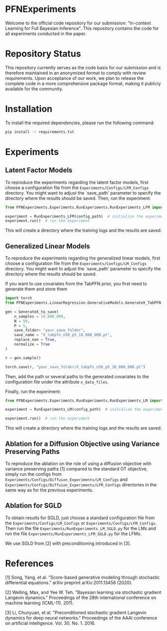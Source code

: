 # PFNExperiments

Welcome to the official code repository for our submission: "In-context Learning for Full Bayesian Inference". This repository contains the code for all experiments conducted in the paper.

# Repository Status

This repository currently serves as the code basis for our submission and is therefore maintained in an anonymized format to comply with review requirements. Upon acceptance of our work, we plan to release the complete code in a more comprehensive package format, making it publicly available for the community. 

# Installation

To install the required dependencies, please run the following command:

```bash
pip install -r requirements.txt
```

# Experiments

## Latent Factor Models

To reproduce the experiments regarding the latent factor models, first choose a configuration file from the `Experiments/Configs/LFM_Configs` directory. You might want to adjust the `save_path' parameter to specify the directory where the results should be saved. Then, run the experiment: 

```python
from PFNExperiments.Experiments.RunExperiments.RunExperiments_LFM import RunExperiments_LFM

experiment = RunExperiments_LFM(config_path)  # initialize the experiment with the path to the configuration file
experiment.run()  # run the experiment
```

This will create a directory where the training logs and the results are saved.

## Generalized Linear Models

To reproduce the experiments regarding the generalized linear models, first choose a configuration file from the `Experiments/Configs/LM_Configs` directory. You might want to adjust the `save_path' parameter to specify the directory where the results should be saved. 

If you want to use covariates from the TabPFN prior, you first need to generate them and store them

```python
import torch
from PFNExperiments.LinearRegression.GenerativeModels.GenerateX_TabPFN.GenerateX_to_save import GenerateX_to_save

gen = GenerateX_to_save(
    n_samples = 10_000_000,
    N = 50,
    P = 5,
    save_folder= "your_save_folder",
    save_name = "X_tabpfn_n50_p5_10_000_000.pt",
    replace_nan = True,
    normalize = True
)

r = gen.sample()

torch.save(r, "your_save_folder/X_tabpfn_n50_p5_10_000_000.pt")
```

Then, add the path or several paths to the generated covariates to the configuration file under the attribute `x_data_files`.

Finally, run the experiment:

```python
from PFNExperiments.Experiments.RunExperiments.RunExperiments_LM import RunExperiments_LM

experiment = RunExperiments_LM(config_path)  # initialize the experiment with the path to the configuration file

experiment.run()  # run the experiment
```

This will create a directory where the training logs and the results are saved.

## Ablation for a Diffusion Objective using Variance Preserving Paths

To reproduce the ablation on the role of using a diffusion objective with variance preserving paths [1] compared to the standard OT objective, simply run the configs from `Experiments/Configs/Diffuion_Experiments/LM_Configs` and `Experiments/Configs/Diffuion_Experiments/LFM_Configs` directories in the same way as for the previous experiments.

## Ablation for SGLD 

To obtain results for SGLD, just choose a standard configuration file from the `Experiments/Configs/LM_Configs` or `Experiments/Configs/LFM_Configs`. Then run the file `Experiments/RunExperiments_LM_SGLD.py` for the LMs and run the file `Experiments/RunExperiments_LFM_SGLD.py` for the LFMs.

We use SGLD from [2] with preconditioning introduced in [3].


# References

[1] Song, Yang, et al. "Score-based generative modeling through stochastic differential equations." arXiv preprint arXiv:2011.13456 (2020).

[2] Welling, Max, and Yee W. Teh. "Bayesian learning via stochastic gradient Langevin dynamics." Proceedings of the 28th international conference on machine learning (ICML-11). 2011.

[3] Li, Chunyuan, et al. "Preconditioned stochastic gradient Langevin dynamics for deep neural networks." Proceedings of the AAAI conference on artificial intelligence. Vol. 30. No. 1. 2016.